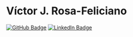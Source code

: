 # Víctor J. Rosa-Feliciano
[![GitHub Badge](https://img.shields.io/github/followers/VictorJoelRosa25?style=social)](https://github.com/VictorJoelRosa25?tab=followers)
[![LinkedIn Badge](https://img.shields.io/badge/My-LinkedIn-blue)](https://www.linkedin.com/in/victor-rosa-a25484104/)
